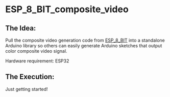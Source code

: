 # ESP_8_BIT_composite_video

## The Idea:

Pull the composite video generation code from
[ESP_8_BIT](https://github.com/rossumur/esp_8_bit)
into a standalone Arduino library so others can easily generate Arduino
sketches that output color composite video signal.

Hardware requirement: ESP32

## The Execution:

Just getting started!
